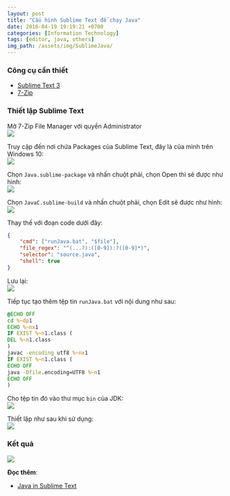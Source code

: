 ```yaml
---
layout: post
title: "Cấu hình Sublime Text để chạy Java"
date: 2016-04-19 19:19:21 +0700
categories: [Information Technology]
tags: [editor, java, others]
img_path: /assets/img/SublimeJava/
---
```


### Công cụ cần thiết
- [Sublime Text 3](https://www.sublimetext.com/3)
- [7-Zip](https://www.7-zip.org/)

### Thiết lập Sublime Text
Mở 7-Zip File Manager với quyền Administrator<br/>
![](7-Zip-File-Manager.png)

Truy cập đến nơi chứa Packages của Sublime Text, đây là của mình trên Windows 10:<br/>
![](7-Zip-File-Manager-Open.png)

Chọn `Java.sublime-package` và nhấn chuột phải, chọn Open thì sẽ được như hình:<br/>
![](7-Zip-File-Manager-Open-2.png)

Chọn `JavaC.sublime-build` và nhấn chuột phải, chọn Edit sẽ được như hình:<br/>
![](7-Zip-File-Manager-Open-3.png)

Thay thế với đoạn code dưới đây:
```json
{
	"cmd": ["runJava.bat", "$file"],
	"file_regex": "^(...?):([0-9]):?([0-9]*)",
	"selector": "source.java",
	"shell": true
}
```
Lưu lại:<br/>
![](7-Zip-File-Manager-Open-4.png)

Tiếp tục tạo thêm tệp tin `runJava.bat` với nội dung như sau:<br/>
```bat
@ECHO OFF
cd %~dp1
ECHO %~nx1 
IF EXIST %~n1.class (
DEL %~n1.class
)
javac -encoding utf8 %~nx1
IF EXIST %~n1.class (
ECHO OFF
java -Dfile.encoding=UTF8 %~n1
ECHO OFF
)
```

Cho tệp tin đó vào thư mục `bin` của JDK:<br/>
![](Run-Java-Bin.PNG)

Thiết lập như sau khi sử dụng:<br/>
![](JavaC.png)

### Kết quả
![](Java-in-Sublime.PNG)

**Đọc thêm**:
- [Java in Sublime Text](https://www.google.com/search?q=java+in+sublime+text&rlz=1C1PNBB_viVN954VN954&oq=java+in+sublime+text&aqs=chrome.0.0i19i512j0i19i22i30l3j69i65l2.6576j0j4&sourceid=chrome&ie=UTF-8)
